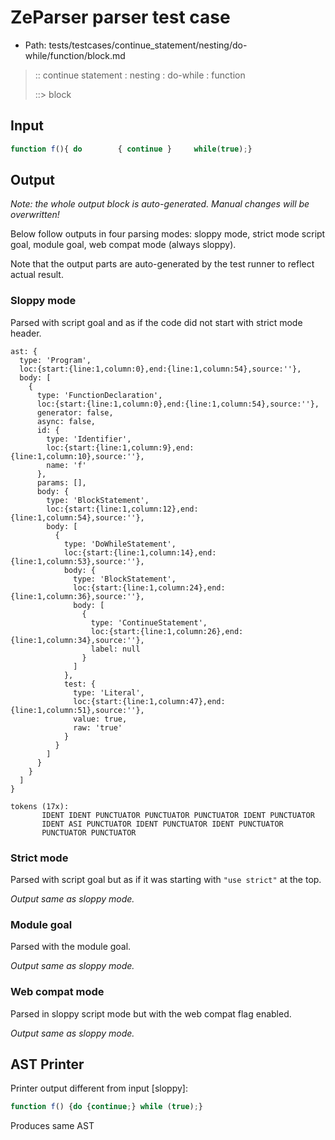 # ZeParser parser test case

- Path: tests/testcases/continue_statement/nesting/do-while/function/block.md

> :: continue statement : nesting : do-while : function
>
> ::> block

## Input

`````js
function f(){ do        { continue }     while(true);}
`````

## Output

_Note: the whole output block is auto-generated. Manual changes will be overwritten!_

Below follow outputs in four parsing modes: sloppy mode, strict mode script goal, module goal, web compat mode (always sloppy).

Note that the output parts are auto-generated by the test runner to reflect actual result.

### Sloppy mode

Parsed with script goal and as if the code did not start with strict mode header.

`````
ast: {
  type: 'Program',
  loc:{start:{line:1,column:0},end:{line:1,column:54},source:''},
  body: [
    {
      type: 'FunctionDeclaration',
      loc:{start:{line:1,column:0},end:{line:1,column:54},source:''},
      generator: false,
      async: false,
      id: {
        type: 'Identifier',
        loc:{start:{line:1,column:9},end:{line:1,column:10},source:''},
        name: 'f'
      },
      params: [],
      body: {
        type: 'BlockStatement',
        loc:{start:{line:1,column:12},end:{line:1,column:54},source:''},
        body: [
          {
            type: 'DoWhileStatement',
            loc:{start:{line:1,column:14},end:{line:1,column:53},source:''},
            body: {
              type: 'BlockStatement',
              loc:{start:{line:1,column:24},end:{line:1,column:36},source:''},
              body: [
                {
                  type: 'ContinueStatement',
                  loc:{start:{line:1,column:26},end:{line:1,column:34},source:''},
                  label: null
                }
              ]
            },
            test: {
              type: 'Literal',
              loc:{start:{line:1,column:47},end:{line:1,column:51},source:''},
              value: true,
              raw: 'true'
            }
          }
        ]
      }
    }
  ]
}

tokens (17x):
       IDENT IDENT PUNCTUATOR PUNCTUATOR PUNCTUATOR IDENT PUNCTUATOR
       IDENT ASI PUNCTUATOR IDENT PUNCTUATOR IDENT PUNCTUATOR
       PUNCTUATOR PUNCTUATOR
`````

### Strict mode

Parsed with script goal but as if it was starting with `"use strict"` at the top.

_Output same as sloppy mode._

### Module goal

Parsed with the module goal.

_Output same as sloppy mode._

### Web compat mode

Parsed in sloppy script mode but with the web compat flag enabled.

_Output same as sloppy mode._

## AST Printer

Printer output different from input [sloppy]:

````js
function f() {do {continue;} while (true);}
````

Produces same AST
